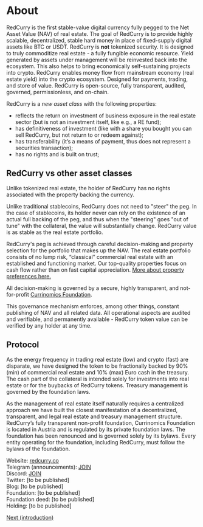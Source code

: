 # About

RedCurry is the first stable-value digital currency fully pegged to the Net Asset Value (NAV) of real estate. The goal of RedCurry is to provide highly scalable, decentralized, stable hard money in place of fixed-supply digital assets like BTC or USDT. RedCurry is **not** tokenized security. It is designed to truly commoditize real estate - a fully fungible economic resource. Yield generated by assets under management will be reinvested back into the ecosystem. This also helps to bring economically self-sustaining projects into crypto. RedCurry enables money flow from mainstream economy (real estate yield) into the crypto ecosystem. Designed for payments, trading, and store of value. RedCurry is open-source, fully transparent, audited, governed, permissionless, and on-chain.

RedCurry is a *new asset class* with the following properties:
- reflects the return on investment of business exposure in the real estate sector (but is not an investment itself, like e.g., a RE fund);
- has definitiveness of investment (like with a share you bought you can sell RedCurry, but not return to or redeem against);
- has transferability (it’s a means of payment, thus does not represent a securities transaction);
- has no rights and is built on trust;

<!-- With RedCurry you trade the redemption right against the higher return. Similar to the savings book concept: you waive your right to claim the deposit for a certain period (years) against a higher return. In the case of RedCurry, you are waiving your right to claim the deposit possibly forever, and in exchange, you get a voluntary offer for redemption (the treasury) and the full transferability of the savings book itself. Why bother to draw down money from your savings book, if you can pay with the savings book itself? -->


## RedCurry vs other asset classes

Unlike tokenized real estate, the holder of RedCurry has no rights associated with the property backing the currency.

Unlike traditional stablecoins, RedCurry does not need to "steer" the peg. In the case of stablecoins, its holder never can rely on the existence of an actual full backing of the peg, and thus when the "steering" goes "out of tune" with the collateral, the value will substantially change. RedCurry value is as stable as the real estate portfolio. 

RedCurry's peg is achieved through careful decision-making and property selection for the portfolio that makes up the NAV. The real estate portfolio consists of no lump risk, “classical” commercial real estate with an established and functioning market. Our top-quality properties focus on cash flow rather than on fast capital appreciation. [More about property preferences here.](/asset/real/portfolio.md)

All decision-making is governed by a secure, highly transparent, and not-for-profit [Currinomics Foundation](/asset/legal/foundation.md). 

This governance mechanism enforces, among other things, constant publishing of NAV and all related data. All operational aspects are audited and verifiable, and permanently available - RedCurry token value can be verified by any holder at any time.

## Protocol

As the energy frequency in trading real estate (low) and crypto (fast) are disparate, we have designed the token to be fractionally backed by 90% (min) of commercial real estate and 10% (max) Euro cash in the treasury. The cash part of the collateral is intended solely for investments into real estate or for the buybacks of RedCurry tokens. Treasury management is governed by the foundation laws.  

<!-- This treasury principle helps to compensate for the difference between  It also acts as a stability mechanism -
If RedCurry Token is trading above the NAV, the protocol enables to increase the collateral ratio of cash meant to be invested into real estate by opening up sales (minting). If RedCurry Token is trading below the NAV, the protocol enables the decrease of Euro cash collateral by opening up buy-backs. This may also lead to the possible disposal of real-estate assets and the consecutive burn of RedCurry Token. Based on on-chain data, and controlled by the smart contracts, this strategy enables immediate arbitrage opportunities in both scenarios. Read more about Price Stability. -->

As the management of real estate itself naturally requires a centralized approach we have built the closest manifestation of a decentralized, transparent, and legal real estate and treasury management structure. RedCurry’s fully transparent non-profit foundation, Currinomics Foundation is located in Austria and is regulated by its private foundation laws. The foundation has been renounced and is governed solely by its bylaws. Every entity operating for the foundation, including RedCurry, must follow the bylaws of the foundation.

<!-- RedCurry is poised to evolve, at least partially, into a decentralized anonymous organization (DAO) where the governance token is used for treasury (not necessarily specific real estate) decision making and possibly for collateral (read about FRAX’s fractional stablecoin and how they successfully use governance tokens as collateral to achieve value stability).  -->

<!-- Telegram: [INSERT]   -->
Website: <a href="https://redcurry.co" target="_blank">redcurry.co</a>   
Telegram (announcements): <a href="https://t.me/redcurryupdates" target="_blank">JOIN</a>  
Discord: <a href="https://discord.gg/z8kgCvxtea" target="_blank">JOIN</a>    
Twitter: [to be published]  
Blog: [to be published]  
Foundation: [to be published]  
Foundation deed: [to be published]  
Holding: [to be published]  
<!-- Governance (discussion):[INSERT]  
Governance (voting): tbd -->

[Next (introduction)](/whitepaper/intro.md)
